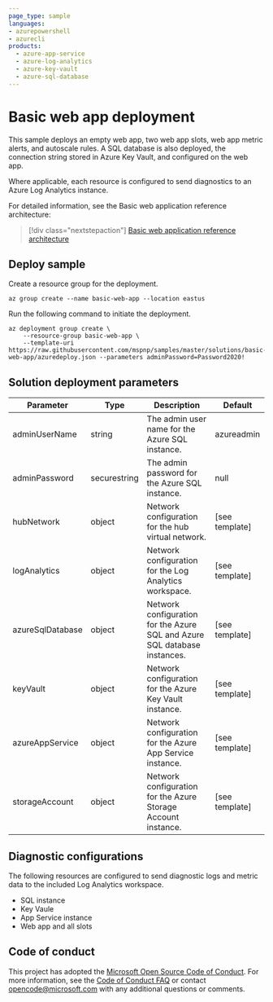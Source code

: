 ```yaml
---
page_type: sample
languages:
- azurepowershell
- azurecli
products:
  - azure-app-service
  - azure-log-analytics
  - azure-key-vault
  - azure-sql-database
---
```


# Basic web app deployment

This sample deploys an empty web app, two web app slots, web app metric alerts, and autoscale rules. A SQL database is also deployed, the connection string stored in Azure Key Vault, and configured on the web app.

Where applicable, each resource is configured to send diagnostics to an Azure Log Analytics instance.

For detailed information, see the Basic web application reference architecture:

> [!div class="nextstepaction"]
> [Basic web application reference architecture](https://docs.microsoft.com/azure/architecture/reference-architectures/app-service-web-app/basic-web-app)

## Deploy sample

Create a resource group for the deployment.

```azurecli-interactive
az group create --name basic-web-app --location eastus
```

Run the following command to initiate the deployment.

```azurecli-interactive
az deployment group create \
    --resource-group basic-web-app \
    --template-uri https://raw.githubusercontent.com/mspnp/samples/master/solutions/basic-web-app/azuredeploy.json --parameters adminPassword=Password2020!
```

## Solution deployment parameters

| Parameter | Type | Description | Default |
|---|---|---|--|
| adminUserName | string | The admin user name for the Azure SQL instance. | azureadmin |
| adminPassword | securestring | The admin password for the Azure SQL instance. | null |
| hubNetwork | object | Network configuration for the hub virtual network. | [see template] |
| logAnalytics | object | Network configuration for the Log Analytics workspace. | [see template] |
| azureSqlDatabase | object | Network configuration for the Azure SQL and Azure SQL database instances. | [see template] |
| keyVault | object | Network configuration for the Azure Key Vault instance. | [see template] |
| azureAppService | object | Network configuration for the Azure App Service instance. | [see template] |
| storageAccount | object | Network configuration for the Azure Storage Account instance. | [see template] |


## Diagnostic configurations

The following resources are configured to send diagnostic logs and metric data to the included Log Analytics workspace.

- SQL instance
- Key Vaule
- App Service instance
- Web app and all slots

## Code of conduct

This project has adopted the [Microsoft Open Source Code of Conduct](https://opensource.microsoft.com/codeofconduct/). For more information, see the [Code of Conduct FAQ](https://opensource.microsoft.com/codeofconduct/faq/) or contact [opencode@microsoft.com](mailto:opencode@microsoft.com) with any additional questions or comments.

